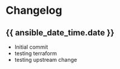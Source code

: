 # Changelog

## {{ ansible_date_time.date }}
* Initial commit
* testing terraform
* testing upstream change
